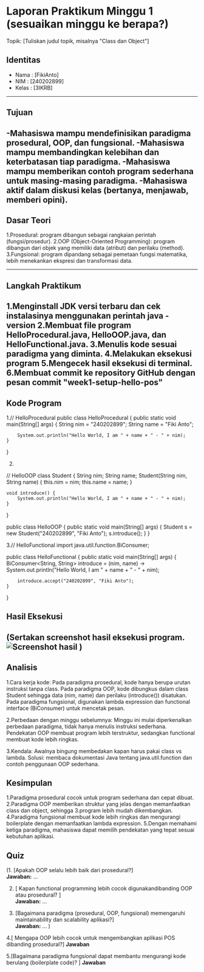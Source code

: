 # Laporan Praktikum Minggu 1 (sesuaikan minggu ke berapa?)
Topik: [Tuliskan judul topik, misalnya "Class dan Object"]

## Identitas
- Nama  : [FikiAnto]
- NIM   : [240202899]
- Kelas : [3IKRB]

---

## Tujuan
-Mahasiswa mampu mendefinisikan paradigma prosedural, OOP, dan fungsional.
-Mahasiswa mampu membandingkan kelebihan dan keterbatasan tiap paradigma.
-Mahasiswa mampu memberikan contoh program sederhana untuk masing-masing paradigma.
-Mahasiswa aktif dalam diskusi kelas (bertanya, menjawab, memberi opini).
----

## Dasar Teori
1.Prosedural: program dibangun sebagai rangkaian perintah (fungsi/prosedur).
2.OOP (Object-Oriented Programming): program dibangun dari objek yang memiliki data (atribut) dan perilaku (method).
3.Fungsional: program dipandang sebagai pemetaan fungsi matematika, lebih menekankan ekspresi dan transformasi data.

---

## Langkah Praktikum
1.Menginstall JDK versi terbaru dan cek instalasinya menggunakan perintah java -version
2.Membuat file program HelloProcedural.java, HelloOOP.java, dan HelloFunctional.java.
3.Menulis kode sesuai paradigma yang diminta.
4.Melakukan eksekusi program
5.Mengecek hasil eksekusi di terminal.
6.Membuat commit ke repository GitHub dengan pesan commit "week1-setup-hello-pos"
---

## Kode Program
1.// HelloProcedural
public class HelloProcedural {
    public static void main(String[] args) {
        String nim = "240202899";
        String name = "Fiki Anto";

        System.out.println("Hello World, I am " + name + " - " + nim);
    }
}


2.
// HelloOOP
class Student {
    String nim;
    String name;
    Student(String nim, String name) {
        this.nim = nim;
        this.name = name;
    }

    void introduce() {
        System.out.println("Hello World, I am " + name + " - " + nim);
    }
}

public class HelloOOP {
    public static void main(String[] args) {
        Student s = new Student("240202899", "Fiki Anto");
        s.introduce();
    }
}


3.// HelloFunctional
import java.util.function.BiConsumer;

public class HelloFunctional {
    public static void main(String[] args) {
        BiConsumer<String, String> introduce =
            (nim, name) -> System.out.println("Hello World, I am " + name + " - " + nim);

        introduce.accept("240202899", "Fiki Anto");
    }
}
## Hasil Eksekusi
(Sertakan screenshot hasil eksekusi program.  
![Screenshot hasil](screenshots/hasil.png)
)
---

## Analisis
1.Cara kerja kode:
Pada paradigma prosedural, kode hanya berupa urutan instruksi tanpa class.
Pada paradigma OOP, kode dibungkus dalam class Student sehingga data (nim, name) dan perilaku (introduce()) disatukan.
Pada paradigma fungsional, digunakan lambda expression dan functional interface (BiConsumer) untuk mencetak pesan.

2.Perbedaan dengan minggu sebelumnya:
Minggu ini mulai diperkenalkan perbedaan paradigma, tidak hanya menulis instruksi sederhana.
Pendekatan OOP membuat program lebih terstruktur, sedangkan functional membuat kode lebih ringkas.

3.Kendala:
Awalnya bingung membedakan kapan harus pakai class vs lambda.
Solusi: membaca dokumentasi Java tentang java.util.function dan contoh penggunaan OOP sederhana.

## Kesimpulan
1.Paradigma prosedural cocok untuk program sederhana dan cepat dibuat.
2.Paradigma OOP memberikan struktur yang jelas dengan memanfaatkan class dan object, sehingga 3.program lebih mudah dikembangkan.
4.Paradigma fungsional membuat kode lebih ringkas dan mengurangi boilerplate dengan memanfaatkan lambda expression.
5.Dengan memahami ketiga paradigma, mahasiswa dapat memilih pendekatan yang tepat sesuai kebutuhan aplikasi.


## Quiz
(1. [Apakah OOP selalu lebih baik dari prosedural?]  
   **Jawaban:** …  

2. [ Kapan functional programming lebih cocok digunakandibanding OOP atau prosedural? ]  
   **Jawaban:** …  

3. [Bagaimana paradigma (prosedural, OOP, fungsional)
memengaruhi maintainability dan scalability aplikasi?]  
   **Jawaban:** …  )

4.[ Mengapa OOP lebih cocok untuk mengembangkan
aplikasi POS dibanding prosedural?]
  **Jawaban**

5.[Bagaimana paradigma fungsional dapat membantu
mengurangi kode berulang (boilerplate code)? ]
  **Jawaban**
